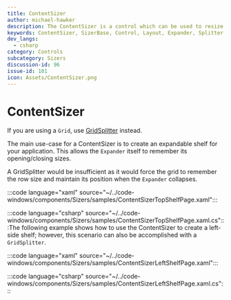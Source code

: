 ```yaml
---
title: ContentSizer
author: michael-hawker
description: The ContentSizer is a control which can be used to resize any element, usually its parent.
keywords: ContentSizer, SizerBase, Control, Layout, Expander, Splitter
dev_langs:
  - csharp
category: Controls
subcategory: Sizers
discussion-id: 96
issue-id: 101
icon: Assets/ContentSizer.png
---
```


# ContentSizer

If you are using a `Grid`, use [GridSplitter](GridSplitter.md) instead.

The main use-case for a ContentSizer is to create an expandable shelf for your application. This allows the `Expander` itself to remember its opening/closing sizes.

A GridSplitter would be insufficient as it would force the grid to remember the row size and maintain its position when the `Expander` collapses.

:::code language="xaml" source="~/../code-windows/components/Sizers/samples/ContentSizerTopShelfPage.xaml":::

:::code language="csharp" source="~/../code-windows/components/Sizers/samples/ContentSizerTopShelfPage.xaml.cs":::The following example shows how to use the ContentSizer to create a left-side shelf; however, this scenario can also be accomplished with a `GridSplitter`.

:::code language="xaml" source="~/../code-windows/components/Sizers/samples/ContentSizerLeftShelfPage.xaml":::

:::code language="csharp" source="~/../code-windows/components/Sizers/samples/ContentSizerLeftShelfPage.xaml.cs":::
